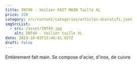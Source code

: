 ```yaml
---
title: INT49 - Voilier FAIT MAIN Taille XL
price: 320
category: src/content/categories/articles-dcoratifs.json
imgSrcList:
  - src: /asset/INT49.jpg
    alt: INT49 - Voilier taille XL
date: 2024-10-03T15:44:41.927Z
draft: false
---
```


Entièrement fait main. Se compose d'acier, d'inox, de cuivre
